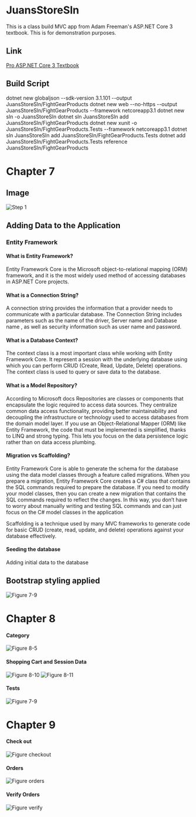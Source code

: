 # JuansStoreSln
This is a class build MVC app from Adam Freeman's ASP.NET Core 3 textbook. This is for demonstration purposes. 
## Link
[Pro ASP.NET Core 3 Textbook](https://www.apress.com/gp/book/9781484254394)


## Build Script 
dotnet new globaljson --sdk-version 3.1.101 --output JuansStoreSln/FightGearProducts
dotnet new web --no-https --output JuansStoreSln/FightGearProducts --framework netcoreapp3.1
dotnet new sln -o JuansStoreSln
dotnet sln JuansStoreSln add JuansStoreSln/FightGearProducts 
dotnet new xunit -o JuansStoreSln/FightGearProducts.Tests --framework netcoreapp3.1
dotnet sln JuansStoreSln add JuansStoreSln/FightGearProducts.Tests 
dotnet add JuansStoreSln/FightGearProducts.Tests reference JuansStoreSln/FightGearProducts 

# Chapter 7
## Image 

![Step 1](https://github.com/One-create5/JuansStoreSln/blob/master/images/Step1_p128.JPG)

## Adding Data to the Application
### Entity Framework
#### What is Entity Framework?
Entity Framework Core is the Microsoft object-to-relational mapping (ORM) framework, and it is the most widely used method of accessing databases in ASP.NET Core projects.
#### What is a Connection String?
A connection string provides the information that a provider needs to communicate with a particular database. The Connection String includes parameters such as the name of the driver, Server name and Database name , as well as security information such as user name and password.
#### What is a Database Context?
The context class is a most important class while working with Entity Framework Core. It represent a session with the underlying database using which you can perform CRUD (Create, Read, Update, Delete) operations. The context class is used to query or save data to the database.
#### What is a Model Repository?
According to Microsoft docs Repositories are classes or components that encapsulate the logic required to access data sources. They centralize common data access functionality, providing better maintainability and decoupling the infrastructure or technology used to access databases from the domain model layer. If you use an Object-Relational Mapper (ORM) like Entity Framework, the code that must be implemented is simplified, thanks to LINQ and strong typing. This lets you focus on the data persistence logic rather than on data access plumbing.
#### Migration vs Scaffolding?
Entity Framework Core is able to generate the schema for the database using the data model classes through a feature called migrations. When you prepare a migration, Entity Framework Core creates a C# class that contains the SQL commands required to prepare the database. If you need to modify your model classes, then you can create a new migration that contains the SQL commands required to reflect the changes. In this way, you don’t have to worry about manually writing and testing SQL commands and can just focus on the C# model classes in the application

Scaffolding is a technique used by many MVC frameworks to generate code for basic CRUD (create, read, update, and delete) operations against your database effectively.
#### Seeding the database
Adding initial data to the database

## Bootstrap styling applied

![Figure 7-9](https://github.com/One-create5/JuansStoreSln/blob/master/images/Figure%207-9.JPG)

# Chapter 8 

#### Category
![Figure 8-5](https://github.com/One-create5/JuansStoreSln/blob/master/images/Figure%208-5.JPG)

#### Shopping Cart and Session Data
![Figure 8-10](https://github.com/One-create5/JuansStoreSln/blob/master/images/Figure%208-10.JPG)
![Figure 8-11](https://github.com/One-create5/JuansStoreSln/blob/master/images/Figure%208-11.JPG)

#### Tests
![Figure 7-9](https://github.com/One-create5/JuansStoreSln/blob/master/images/Chpater8Tests.JPG)

# Chapter 9

#### Check out
![Figure checkout](https://github.com/One-create5/JuansStoreSln/blob/master/images/chapter9/checkout.JPG)

#### Orders
![Figure orders](https://github.com/One-create5/JuansStoreSln/blob/master/images/chapter9/completeOrder.JPG)

#### Verify Orders
![Figure verify](https://github.com/One-create5/JuansStoreSln/blob/master/images/chapter9/ThankYouPrompt.JPG)

